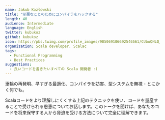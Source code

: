 ```yaml
---
name: Jakub Kozłowski
title: "邪悪なことのためにコンパイラをハックする"
length: 40
audience: Intermediate
language: English
twitter: kubukoz
github: kubukoz
icon: https://pbs.twimg.com/profile_images/905069106692546561/CUboQNLQ_400x400.jpg
organization: Scala developer, Scalac
tags:
  - Functional Programming
  - Best Practices
suggestions:
  - 良いコードを書きたいすべての Scala 開発者 :)
---
```

車輪の再発明、早すぎる最適化、コンパイラを妨害、型システムを無視 - とにかく何でも。

Scalaコードをより理解しにくくする上記のテクニックを使い、コードを量産することで受けられる恩恵についてお話します。このトークを聞けば、あなたのコードを将来保守する人から脅迫を受ける方法について完全に理解できます。
